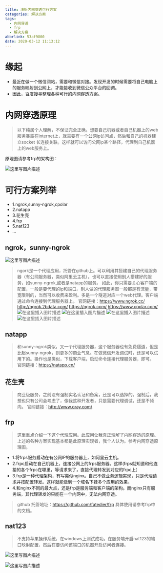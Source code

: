 ```yaml
---
title: 浅析内网穿透可行方案
categories: 解决方案
tags:
  - 内网穿透
  - frp
  - 解决方案
abbrlink: 53af9800
date: 2020-03-12 11:13:12
---
```


# 缘起

* 最近在做一个微信网站，需要和微信对接。发现开发的时候需要将自己电脑上的服务映射到公网上，才能接收到微信公众平台的回调。
* 因此，百度搜寻整理各种可行的内网穿透方案。

<!--more-->

# 内网穿透原理
> 以下纯属个人理解，不保证完全正确。想要自己机器或者自己机器上的web服务暴露在internet上，就需要有一个公网ip访问点，然后和自己的机器建立socket 长连接关联。这样就可以访问公网ip某个路径，代理到自己机器上的web服务上。

原理图请参考frp的架构图：

![这里写图片描述](https://imgconvert.csdnimg.cn/aHR0cDovL2ltZy5ibG9nLmNzZG4ubmV0LzIwMTcwNzAzMTEyOTQxNDU3?x-oss-process=image/format,png)



# 可行方案列举
* 1.ngrok,sunny-ngrok,cpolar
* 2.natapp
* 3.花生壳
* 4.frp
* 5.nat123
* ...

## ngrok，sunny-ngrok
![这里写图片描述](https://imgconvert.csdnimg.cn/aHR0cDovL2ltZy5ibG9nLmNzZG4ubmV0LzIwMTcwNzAzMTExNzIwMjM0?x-oss-process=image/format,png)

> ngork是一个代理应用，托管在github上。可以利用其搭建自己的代理服务器（有公网服务器，类似阿里云主机），也可以直接使用别人搭建好的服务，如sunny-ngrok,或者是natapp的服务。
> 如此，你只需要关心客户端的配置，一般是要代理的ip和端口。别人做的代理服务器一般都是有流量，带宽限制的，当然可以收费来盈利。多是一个隧道对应一个web代理。客户端通过命令连接到代理服务器上。
> 官网链接：https://www.ngrok.cc/   http://ngrok.2bdata.com/ https://ngrok.com/ https://www.cpolar.com/
> ![在这里插入图片描述](https://img-blog.csdnimg.cn/20191231114933834.png?x-oss-process=image/watermark,type_ZmFuZ3poZW5naGVpdGk,shadow_10,text_aHR0cHM6Ly9ibG9nLmNzZG4ubmV0L21nMDMyNA==,size_16,color_FFFFFF,t_70)
> ![在这里插入图片描述](https://img-blog.csdnimg.cn/20191231115058874.png?x-oss-process=image/watermark,type_ZmFuZ3poZW5naGVpdGk,shadow_10,text_aHR0cHM6Ly9ibG9nLmNzZG4ubmV0L21nMDMyNA==,size_16,color_FFFFFF,t_70)
> ![在这里插入图片描述](https://img-blog.csdnimg.cn/20191231115259450.png?x-oss-process=image/watermark,type_ZmFuZ3poZW5naGVpdGk,shadow_10,text_aHR0cHM6Ly9ibG9nLmNzZG4ubmV0L21nMDMyNA==,size_16,color_FFFFFF,t_70)
> ![在这里插入图片描述](https://img-blog.csdnimg.cn/2019123111462725.png?x-oss-process=image/watermark,type_ZmFuZ3poZW5naGVpdGk,shadow_10,text_aHR0cHM6Ly9ibG9nLmNzZG4ubmV0L21nMDMyNA==,size_16,color_FFFFFF,t_70)

## natapp
> 和sunny-ngrok类似，又一个代理服务器，这个服务器也有免费隧道，但是比起sunny-ngrok，则更多的商业气息。在做微信开发调试时，还是可以试用下的。操作也是类似，下载客户端，启动命令连接代理服务器，即可。
> 官网链接：https://natapp.cn/

## 花生壳
> 商业级服务，之前没有强制实名认证和备案，还是可以选择的。强制后，我想也只有公司会考虑了，像我这种开发者，只是需要代理调试，还是不倾向。
> 官网链接：http://www.oray.com/

## frp
> 这里重点介绍一下这个代理应用。此应用让我真正理解了内网穿透的原理。上述的各种方案实现基本都是此原理实现者，我个人认为。参考内网穿透原理图。

* 1.将frps服务启动在有公网IP的服务器上，如阿里云主机。
* 2.frpc启动在自己机器上，连接公网上的frps服务器。这样(frps就知道和他连接的各个frpc在哪里，等请求来了，直接代理转发到对应的frpc上）
* 3.frp是一种代理架构，有写类似nginx。自己不做业务逻辑实现，只是代理请求并按配置转发。这样就能做到一个域名下挂多个应用的效果。
* 4.和nginx不同的最大点，还是frp是服务端和客户端的架构。而nginx只有服务端，其代理转发的只能在一个内网中，无法内网穿透。

> github 托管地址：https://github.com/fatedier/frp
> 具体使用请参考frp中的文档。

## nat123
> 不支持苹果操作系统，在windows上测试成功。在服务端开启nat123的端口映射配置，然后在要访问该端口的机器开启访问者连接。

![这里写图片描述](https://imgconvert.csdnimg.cn/aHR0cDovL2ltZy5ibG9nLmNzZG4ubmV0LzIwMTcwNzAzMTcyMDM1MDk0?x-oss-process=image/format,png)

![这里写图片描述](https://imgconvert.csdnimg.cn/aHR0cDovL2ltZy5ibG9nLmNzZG4ubmV0LzIwMTcwNzAzMTcyMTQ2MjE3?x-oss-process=image/format,png)
